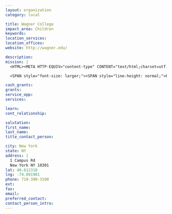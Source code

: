 ```yaml
---
layout: organization
category: local

title: Wagner College
impact_area: Children
keywords: 
location_services: 
location_offices: 
website: http://wagner.edu/

description: 
mission: |
  <HTML><META HTTP-EQUIV="content-type" CONTENT="text/html;charset=utf-8">

  <SPAN style="font-size: larger;"><SPAN style="line-height: normal;">Education at Wagner is designed to give graduate and undergraduate students a deep and broad academic foundation while obtaining and demonstrating the knowledge and skills necessary to succeed in society as well-informed, responsible, capable and contributing citizens.

cash_grants: 
grants: 
service_opp: 
services: 

learn: 
cont_relationship: 

salutation: 
first_name: 
last_name: 
title_contact_person: 

city: New York
state: NY
address: |
  1 Campus Rd  
  New York NY 10301
lat: 40.612318
lng: -74.091901
phone: 718-390-3100
ext: 
fax: 
email: 
preferred_contact: 
contact_person_intro: 
---
```

